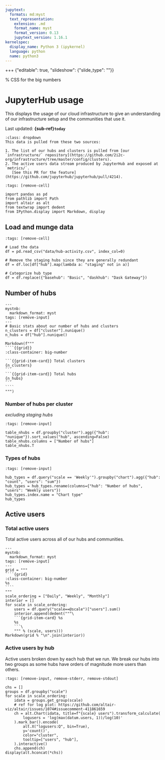 ```yaml
---
jupytext:
  formats: md:myst
  text_representation:
    extension: .md
    format_name: myst
    format_version: 0.13
    jupytext_version: 1.16.1
kernelspec:
  display_name: Python 3 (ipykernel)
  language: python
  name: python3
---
```


+++ {"editable": true, "slideshow": {"slide_type": ""}}

% CSS for the big numbers

<style>
.big-number .sd-card-text {
    font-size: 3rem;
}
</style>

# JupyterHub usage

This displays the usage of our cloud infrastructure to give an understanding of our infrastructure setup and the communities that use it.

Last updated: **{sub-ref}`today`**

```{admonition} Data source
:class: dropdown
This data is pulled from these two sources:

1. The list of our hubs and clusters is pulled from [our `infrastructure/` repository](https://github.com/2i2c-org/infrastructure/tree/master/config/clusters).
2. The active users data stream produced by JupyterHub and exposed at `metrics/`.
   [See this PR for the feature](https://github.com/jupyterhub/jupyterhub/pull/4214).
```

```{code-cell} ipython3
:tags: [remove-cell]

import pandas as pd
from pathlib import Path
import altair as alt
from textwrap import dedent
from IPython.display import Markdown, display
```

## Load and munge data

```{code-cell} ipython3
:tags: [remove-cell]

# Load the data
df = pd.read_csv("data/hub-activity.csv", index_col=0)

# Remove the staging hubs since they are generally redundant
df = df.loc[df["hub"].map(lambda a: "staging" not in a)]

# Categorize hub type
df = df.replace({"basehub": "Basic", "daskhub": "Dask Gateway"})
```

## Number of hubs

`````{code-cell} ipython3
---
mystnb:
  markdown_format: myst
tags: [remove-input]
---
# Basic stats about our number of hubs and clusters
n_clusters = df["cluster"].nunique()
n_hubs = df["hub"].nunique()

Markdown(f"""
````{{grid}}
:class-container: big-number

```{{grid-item-card}} Total clusters
{n_clusters}
```
```{{grid-item-card}} Total hubs
{n_hubs}
```
````
""")
`````

### Number of hubs per cluster

_excluding staging hubs_

```{code-cell} ipython3
:tags: [remove-input]

table_nhubs = df.groupby("cluster").agg({"hub": "nunique"}).sort_values("hub", ascending=False)
table_nhubs.columns = ["Number of hubs"]
table_nhubs.T
```

### Types of hubs

```{code-cell} ipython3
:tags: [remove-input]

hub_types = df.query("scale == 'Weekly'").groupby("chart").agg({"hub": "count", "users": "sum"})
hub_types = hub_types.rename(columns={"hub": "Number of hubs", "users": "Weekly users"})
hub_types.index.name = "Chart type"
hub_types
```

## Active users

### Total active users

Total active users across all of our hubs and communities.

`````{code-cell} ipython3
---
mystnb:
  markdown_format: myst
tags: [remove-input]
---
grid = """
````{grid}
:class-container: big-number
%s
````
"""
scale_ordering = ["Daily", "Weekly", "Monthly"]
interior = []
for scale in scale_ordering:
    users = df.query("scale==@scale")["users"].sum()
    interior.append(dedent("""\
    ```{grid-item-card} %s
    %s
    ```\
    """ % (scale, users)))
Markdown(grid % "\n".join(interior))
`````

### Active users by hub

Active users broken down by each hub that we run.
We break our hubs into two groups as some hubs have orders of magnitude more users than others.

```{code-cell} ipython3
:tags: [remove-input, remove-stderr, remove-stdout]

chs = []
groups = df.groupby("scale")
for scale in scale_ordering:
    idata = groups.get_group(scale)
    # ref for log plot: https://github.com/altair-viz/altair/issues/1074#issuecomment-411861659
    ch = alt.Chart(idata, title=f"{scale} users").transform_calculate(
        logusers = 'log(max(datum.users, 1))/log(10)'
    ).mark_bar().encode(
        alt.X("logusers:Q", bin=True),
        y='count()',
        color="cluster",
        tooltip=["users", "hub"],
    ).interactive()
    chs.append(ch)
display(alt.hconcat(*chs))
```
